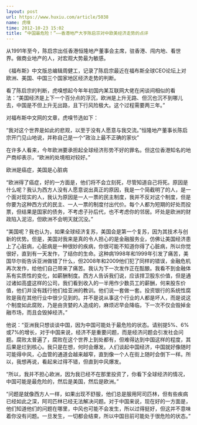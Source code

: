```yaml
---
layout: post
url: https://www.huxiu.com/article/5038
name: 虎嗅
time: 2012-10-23 15:02
title: “中国最危险！”——香港地产大亨陈启宗对中欧美经济走势的点评
---
```

从1991年至今，陈启宗出任香港恒隆地产董事会主席，驻香港、闯内地、看世界。做商业地产的人，对宏观大势最为敏感。

《福布斯》中文版总编辑周健工，记录了陈启宗最近在福布斯全球CEO论坛上对欧洲、美国、中国三个国家地区经济走势的判断。

看了陈启宗的判断，虎嗅想起今年年初国内某互联网大佬在闲谈间相似的看法：“美国经济是上下一个百分点的浮沉，欧洲是上升无路、但沉也沉不到哪儿去，中国是不但上升无出路，且下行风险极大。这个过程需要两三年。”

对福布斯中文网的文章，虎嗅节选如下：

“我对这个世界是如此的悲观，以至于没有人愿意与我交流。”恒隆地产董事长陈启宗开门见山地说，并称自己是一个“政治上最不正确的家伙”

在许多人看来，今年欧洲要承担起全球经济形势不好的罪名。但这位香港知名的地产商却表示，“欧洲的处境相对较好。”

欧洲是癌症，美国是心脏病

“欧洲得了癌症，好的一方面是，他们将不会立刻死，尽管知道自己将死。原因是什么呢？我认为西方人没有人愿意说出真正的原因，我是一个简截明了的人，是一个面对现实的人，我认为原因是一人一票的民主制度，我并不反对这个制度，但是你要为这种西方式的民主、一人一票的制度付出代价。每个人都为短期的好处而投票，但结果是国家的债务，不考虑子孙后代，也不考虑你的邻居。坏处是欧洲的财政陷入泥沼，但欧洲不会明天就沉没。”

“美国呢？我也认为，如果全球经济复苏，美国会是第一个复苏，因为其技术与创新的优势。但是，美国对我来是真的令人担心的是金融服务业，仿佛让美国经济患上了心脏病，心脏病是一种很妙的疾病，你很可能不知道你得了心脏病，所以你觉很好，直到有一天发作，了结你的生命。这种病1998年和1999年引发了痛苦，美国华尔街告诉亚洲做错了什么，但2008年和2009他们犯了同样的错误，金融危机再次发作，给他们自己带来了痛苦。我认为下一次发作正在酝酿。我看不到金融体系有实质性的变化，如薪酬制度。西方人告诉我们说，应该捍卫股东价值，但是通过诸如高盛这样的公司，我们看到收入的一半用作少数员工的薪酬，何来股东价值，他们并没有践行他们给亚洲的教训。他们说一套做一套。投资银行的系统性腐败是我在其他行业中很少见到的。并不是说从事这个行业的人都是坏人，而是说这个制度如此腐败，乃是由贪婪的人造成的，麻烦迟早会降临，下一次不仅会毁掉金融市场，而且会毁掉经济。”

他说：“亚洲我只想谈谈中国，因为中国可能处于最危险的状态。请别提5%、6%或7%的增长，对于中国来说，经济不是重要问题，而是经济问题会引发社会问题。腐败太普遍了，腐败在这个世界上到处都有，但难得达到中国这样的程度，其后果是烂到核心。我只是在想，何时会爆发。人们谈起中国经济，中国就好像随时可能得中风，心血管的通道会越来越窄，直到像一个人在街上随时会倒下一样。所以，我想再说，看起来过得不错，但直到中风爆发。

“所以，我并不担心欧洲，因为我已经不在那里投资了，你看下全球经济的情况，中国可能是最危险的，然后是美国，然后是欧洲。”

“问题是就像西方人一样，如果出现不舒服，他们总是服用阿司匹林，但有些疾病已经如此之深，阿司匹林已经无法解决问题。对于中国来说，现在好的一方面是，他们知道他们的问题在哪里，中风也可能不会发生，所以过得挺好，但这并不意味着你没有问题。一旦发生，一切都会结束，所以中国目前可能处于很危险的状态。”


